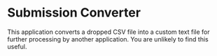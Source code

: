 # Submission Converter

This application converts a dropped CSV file into a custom text file for 
further processing by another application. You are unlikely to find this 
useful.